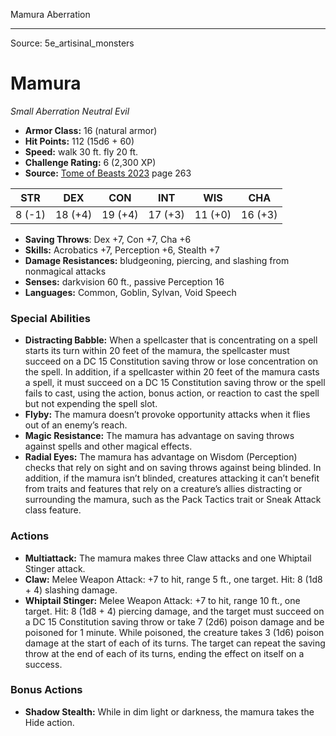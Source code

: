 <MonsterName/>Mamura</MonsterName>
<CreatureType/>Aberration</CreatureType>



---

Source: 5e_artisinal_monsters

# Mamura

*Small* *Aberration* *Neutral Evil*

- **Armor Class:** 16 (natural armor)
- **Hit Points:** 112 (15d6 + 60)
- **Speed:** walk 30 ft. fly 20 ft.
- **Challenge Rating:** 6 (2,300 XP)
- **Source:** [Tome of Beasts 2023](https://koboldpress.com/kpstore/product/tome-of-beasts-1-2023-edition/) page 263

| STR | DEX | CON | INT | WIS | CHA |
| --- | --- | --- | --- | --- | --- |
| 8 (-1) | 18 (+4) | 19 (+4) | 17 (+3) | 11 (+0) | 16 (+3) |

- **Saving Throws**: Dex +7, Con +7, Cha +6
- **Skills:** Acrobatics +7, Perception +6, Stealth +7
- **Damage Resistances:** bludgeoning, piercing, and slashing from nonmagical attacks
- **Senses:** darkvision 60 ft., passive Perception 16
- **Languages:** Common, Goblin, Sylvan, Void Speech

### Special Abilities

- **Distracting Babble:** When a spellcaster that is concentrating on a spell starts its turn within 20 feet of the mamura, the spellcaster must succeed on a DC 15 Constitution saving throw or lose concentration on the spell. In addition, if a spellcaster within 20 feet of the mamura casts a spell, it must succeed on a DC 15 Constitution saving throw or the spell fails to cast, using the action, bonus action, or reaction to cast the spell but not expending the spell slot.
- **Flyby:** The mamura doesn’t provoke opportunity attacks when it flies out of an enemy’s reach.
- **Magic Resistance:** The mamura has advantage on saving throws against spells and other magical effects.
- **Radial Eyes:** The mamura has advantage on Wisdom (Perception) checks that rely on sight and on saving throws against being blinded. In addition, if the mamura isn’t blinded, creatures attacking it can’t benefit from traits and features that rely on a creature’s allies distracting or surrounding the mamura, such as the Pack Tactics trait or Sneak Attack class feature.

### Actions

- **Multiattack:** The mamura makes three Claw attacks and one Whiptail Stinger attack.
- **Claw:** Melee Weapon Attack: +7 to hit, range 5 ft., one target. Hit: 8 (1d8 + 4) slashing damage.
- **Whiptail Stinger:** Melee Weapon Attack: +7 to hit, range 10 ft., one target. Hit: 8 (1d8 + 4) piercing damage, and the target must succeed on a DC 15 Constitution saving throw or take 7 (2d6) poison damage and be poisoned for 1 minute. While poisoned, the creature takes 3 (1d6) poison damage at the start of each of its turns. The target can repeat the saving throw at the end of each of its turns, ending the effect on itself on a success.

### Bonus Actions

- **Shadow Stealth:** While in dim light or darkness, the mamura takes the Hide action.


